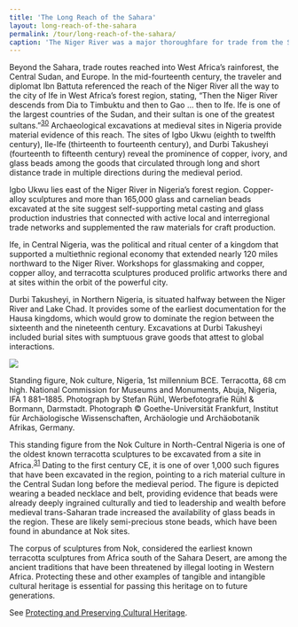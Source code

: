 ```yaml
---
title: 'The Long Reach of the Sahara'
layout: long-reach-of-the-sahara
permalink: /tour/long-reach-of-the-sahara/
caption: 'The Niger River was a major thoroughfare for trade from the Sahara into West Africa. Niger River trade connected to land routes through the West African forest and the region known as the Central Sudan. In this section the sites of Igbo Ukwu, Ife, and Durbi Takusheyi are presented as case studies that contribute to understanding the history of medieval West Africa.  '
---
```

Beyond the Sahara, trade routes reached into West Africa’s rainforest, the Central Sudan, and Europe. In the mid-fourteenth century, the traveler and diplomat Ibn Battuta referenced the reach of the Niger River all the way to the city of Ife in West Africa’s forest region, stating, “Then the Niger River descends from Dia to Timbuktu and then to Gao ... then to Ife. Ife is one of the largest countries of the Sudan, and their sultan is one of the greatest sultans.”<sup><a href="/references/">30</a></sup>  Archaeological excavations at medieval sites in Nigeria provide material evidence of this reach. The sites of Igbo Ukwu (eighth to twelfth century), Ile-Ife (thirteenth to fourteenth century), and Durbi Takusheyi (fourteenth to fifteenth century) reveal the prominence of copper, ivory, and glass beads among the goods that circulated through long and short distance trade in multiple directions during the medieval period.

Igbo Ukwu lies east of the Niger River in Nigeria’s forest region. Copper-alloy sculptures and more than 165,000 glass and carnelian beads excavated at the site suggest self-supporting metal casting and glass production industries that connected with active local and interregional trade networks and supplemented the raw materials for craft production.

Ife, in Central Nigeria, was the political and ritual center of a kingdom that supported a multiethnic regional economy that extended nearly 120 miles northward to the Niger River. Workshops for glassmaking and copper, copper alloy, and terracotta sculptures produced prolific artworks there and at sites within the orbit of the powerful city.

Durbi Takusheyi, in Northern Nigeria, is situated halfway between the Niger River and Lake Chad. It provides some of the earliest documentation for the Hausa kingdoms, which would grow to dominate the region between the sixteenth and the nineteenth century. Excavations at Durbi Takusheyi included burial sites with sumptuous grave goods that attest to global interactions.

<img class="img-fluid text-centered" src="/img/works/37/37_640x.jpg">
<p class="small">Standing figure, Nok culture, Nigeria, 1st millennium BCE. Terracotta, 68 cm high. National Commission for Museums and Monuments, Abuja, Nigeria, IFA 1 881–1885. Photograph by Stefan Rühl, Werbefotografie Rühl & Bormann, Darmstadt. Photograph © Goethe-Universität Frankfurt, Institut für Archäologische Wissenschaften, Archäologie und Archäobotanik Afrikas, Germany.</p>

This standing figure from the Nok Culture in North-Central Nigeria is one of the oldest known terracotta sculptures to be excavated from a site in Africa.<sup><a href="/references/">31</a></sup>  Dating to the first century CE, it is one of over 1,000 such figures that have been excavated in the region, pointing to a rich material culture in the Central Sudan long before the medieval period. The figure is depicted wearing a beaded necklace and belt, providing evidence that beads were already deeply ingrained culturally and tied to leadership and wealth before medieval trans-Saharan trade increased the availability of glass beads in the region. These are likely semi-precious stone beads, which have been found in abundance at Nok sites.

The corpus of sculptures from Nok, considered the earliest known terracotta sculptures from Africa south of the Sahara Desert, are among the ancient traditions that have been threatened by illegal looting in Western Africa. Protecting these and other examples of tangible and intangible cultural heritage is essential for passing this heritage on to future generations.

See [Protecting and Preserving Cultural Heritage](/about/).
